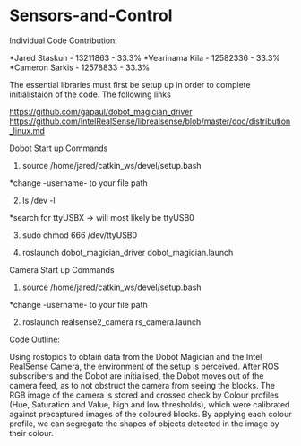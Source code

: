 # Sensors-and-Control

Individual Code Contribution:

*Jared Staskun - 13211863 - 33.3%
*Vearinama Kila - 12582336 - 33.3%
*Cameron Sarkis - 12578833 - 33.3%

The essential libraries must first be setup up in order to complete initialistaion of the code. The following links

https://github.com/gapaul/dobot_magician_driver
https://github.com/IntelRealSense/librealsense/blob/master/doc/distribution_linux.md

Dobot Start up Commands

1)	source /home/jared/catkin_ws/devel/setup.bash

*change -username- to your file path

2)	ls /dev -l

*search for ttyUSBX -> will most likely be ttyUSB0

3)	sudo chmod 666 /dev/ttyUSB0

4)	roslaunch dobot_magician_driver dobot_magician.launch

Camera Start up Commands

1) 	source /home/jared/catkin_ws/devel/setup.bash

*change -username- to your file path

2) 	roslaunch realsense2_camera rs_camera.launch


Code Outline:

Using rostopics to obtain data from the Dobot Magician and the Intel RealSense Camera, the environment of the setup is perceived. After ROS subscribers and the Dobot are initialised, the Dobot moves out of the camera feed, as to not obstruct the camera from seeing the blocks. 
The RGB image of the camera is stored and crossed check by Colour profiles (Hue, Saturation and Value, high and low thresholds), which were calibrated against precaptured images of the coloured blocks. By applying each colour profile, we can segregate the shapes of objects detected in the image by their colour.




